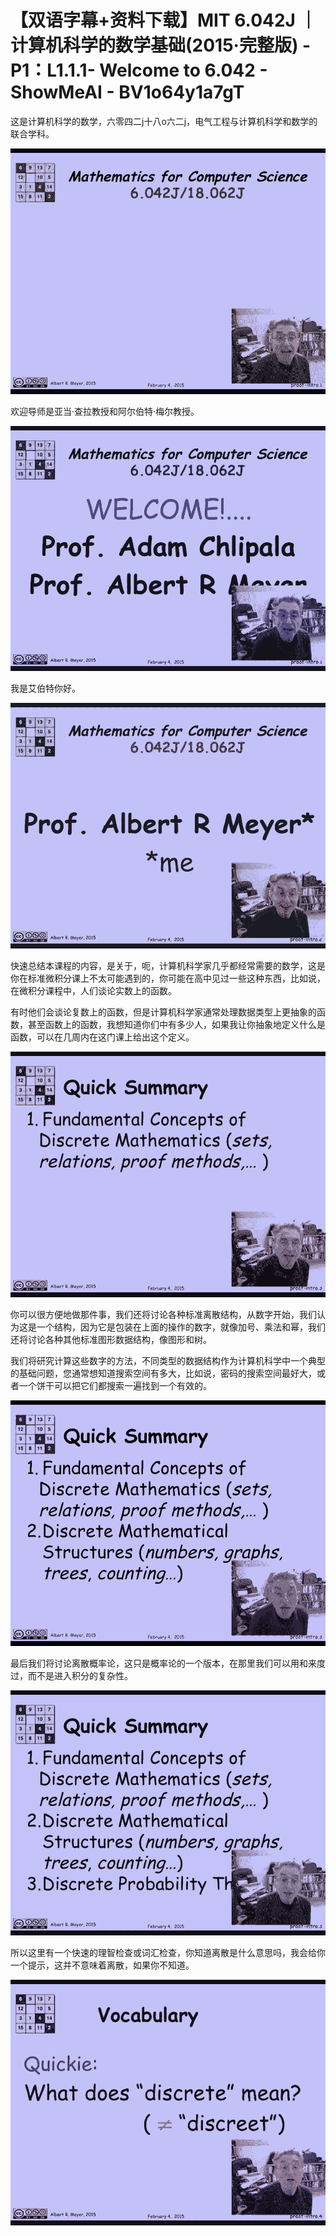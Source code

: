 # 【双语字幕+资料下载】MIT 6.042J ｜ 计算机科学的数学基础(2015·完整版) - P1：L1.1.1- Welcome to 6.042 - ShowMeAI - BV1o64y1a7gT

这是计算机科学的数学，六零四二j十八o六二j，电气工程与计算机科学和数学的联合学科。

![](img/12b2e974b85616053697105e9669170f_1.png)

欢迎导师是亚当·查拉教授和阿尔伯特·梅尔教授。

![](img/12b2e974b85616053697105e9669170f_3.png)

我是艾伯特你好。

![](img/12b2e974b85616053697105e9669170f_5.png)

快速总结本课程的内容，是关于，呃，计算机科学家几乎都经常需要的数学，这是你在标准微积分课上不太可能遇到的，你可能在高中见过一些这种东西，比如说，在微积分课程中，人们谈论实数上的函数。

有时他们会谈论复数上的函数，但是计算机科学家通常处理数据类型上更抽象的函数，甚至函数上的函数，我想知道你们中有多少人，如果我让你抽象地定义什么是函数，可以在几周内在这门课上给出这个定义。



![](img/12b2e974b85616053697105e9669170f_7.png)

你可以很方便地做那件事，我们还将讨论各种标准离散结构，从数字开始，我们认为这是一个结构，因为它是包装在上面的操作的数字，就像加号、乘法和幂，我们还将讨论各种其他标准图形数据结构，像图形和树。

我们将研究计算这些数字的方法，不同类型的数据结构作为计算机科学中一个典型的基础问题，您通常想知道搜索空间有多大，比如说，密码的搜索空间最好大，或者一个饼干可以把它们都搜索一遍找到一个有效的。



![](img/12b2e974b85616053697105e9669170f_9.png)

最后我们将讨论离散概率论，这只是概率论的一个版本，在那里我们可以用和来度过，而不是进入积分的复杂性。

![](img/12b2e974b85616053697105e9669170f_11.png)

所以这里有一个快速的理智检查或词汇检查，你知道离散是什么意思吗，我会给你一个提示，这并不意味着离散，如果你不知道。



![](img/12b2e974b85616053697105e9669170f_13.png)